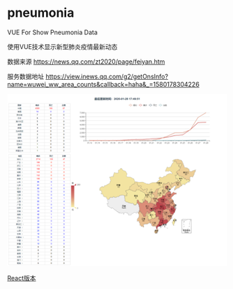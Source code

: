 # pneumonia
VUE For Show Pneumonia Data

使用VUE技术显示新型肺炎疫情最新动态

数据来源 https://news.qq.com/zt2020/page/feiyan.htm

服务数据地址 https://view.inews.qq.com/g2/getOnsInfo?name=wuwei_ww_area_counts&callback=haha&_=1580178304226


![效果图](./imgs/img.png)

[React版本](https://github.com/lj7788/pneumonia)